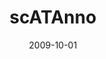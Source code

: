 ---
title: "scATAnno"
collection: publications
category: manuscripts
permalink: /publication/2009-10-01-paper-title-number-1
date: 2009-10-01
venue: 'Accepted for publication in <i>Genomics, Proteomics & Bioinformatics</i>, 2025'
slidesurl: #'http://academicpages.github.io/files/slides1.pdf'
paperurl: 'https://pubmed.ncbi.nlm.nih.gov/37333088/'
docurl: 'https://scatanno-main.readthedocs.io/en/latest/'
githuburl: 'https://github.com/Yijia-Jiang/scATAnno-main'
bibtexurl: #'http://academicpages.github.io/files/bibtex1.bib'
citation: 'Jiang Y, Hu Z, <b>Lu F</b>, FLynch AW, Jiang J, Zhu A, Zeng Z, Zhang Y, Wu G, Xie Y, Li R, Zhou N, Meyer C, Cejas P, Brown M, Long HW, Qiu X. scATAnno: Automated Cell Type Annotation for single-cell ATAC Sequencing Data. bioRxiv [Preprint]. 2024 Mar 25:2023.06.01.543296. doi: 10.1101/2023.06.01.543296. PMID: 37333088; PMCID: PMC10274707.'
---